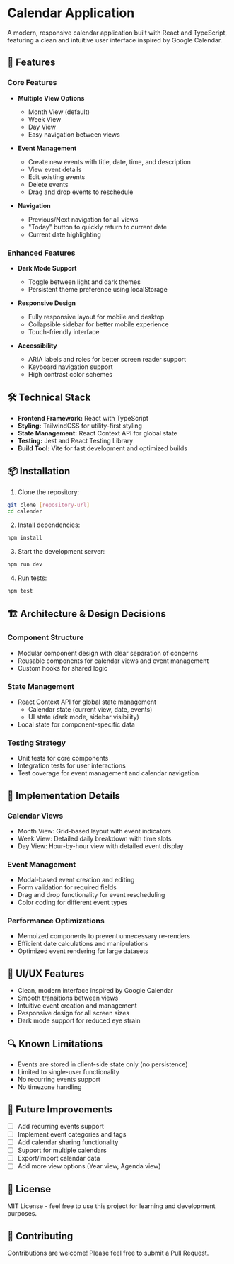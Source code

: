 # Calendar Application

A modern, responsive calendar application built with React and TypeScript, featuring a clean and intuitive user interface inspired by Google Calendar.

## 🚀 Features

### Core Features
- **Multiple View Options**
  - Month View (default)
  - Week View
  - Day View
  - Easy navigation between views

- **Event Management**
  - Create new events with title, date, time, and description
  - View event details
  - Edit existing events
  - Delete events
  - Drag and drop events to reschedule

- **Navigation**
  - Previous/Next navigation for all views
  - "Today" button to quickly return to current date
  - Current date highlighting

### Enhanced Features
- **Dark Mode Support**
  - Toggle between light and dark themes
  - Persistent theme preference using localStorage

- **Responsive Design**
  - Fully responsive layout for mobile and desktop
  - Collapsible sidebar for better mobile experience
  - Touch-friendly interface

- **Accessibility**
  - ARIA labels and roles for better screen reader support
  - Keyboard navigation support
  - High contrast color schemes

## 🛠️ Technical Stack

- **Frontend Framework:** React with TypeScript
- **Styling:** TailwindCSS for utility-first styling
- **State Management:** React Context API for global state
- **Testing:** Jest and React Testing Library
- **Build Tool:** Vite for fast development and optimized builds

## 📦 Installation

1. Clone the repository:
```bash
git clone [repository-url]
cd calender
```

2. Install dependencies:
```bash
npm install
```

3. Start the development server:
```bash
npm run dev
```

4. Run tests:
```bash
npm test
```

## 🏗️ Architecture & Design Decisions

### Component Structure
- Modular component design with clear separation of concerns
- Reusable components for calendar views and event management
- Custom hooks for shared logic

### State Management
- React Context API for global state management
  - Calendar state (current view, date, events)
  - UI state (dark mode, sidebar visibility)
- Local state for component-specific data

### Testing Strategy
- Unit tests for core components
- Integration tests for user interactions
- Test coverage for event management and calendar navigation

## 🎯 Implementation Details

### Calendar Views
- Month View: Grid-based layout with event indicators
- Week View: Detailed daily breakdown with time slots
- Day View: Hour-by-hour view with detailed event display

### Event Management
- Modal-based event creation and editing
- Form validation for required fields
- Drag and drop functionality for event rescheduling
- Color coding for different event types

### Performance Optimizations
- Memoized components to prevent unnecessary re-renders
- Efficient date calculations and manipulations
- Optimized event rendering for large datasets

## 🎨 UI/UX Features

- Clean, modern interface inspired by Google Calendar
- Smooth transitions between views
- Intuitive event creation and management
- Responsive design for all screen sizes
- Dark mode support for reduced eye strain

## 🔍 Known Limitations

- Events are stored in client-side state only (no persistence)
- Limited to single-user functionality
- No recurring events support
- No timezone handling

## 🚀 Future Improvements

- [ ] Add recurring events support
- [ ] Implement event categories and tags
- [ ] Add calendar sharing functionality
- [ ] Support for multiple calendars
- [ ] Export/Import calendar data
- [ ] Add more view options (Year view, Agenda view)

## 📝 License

MIT License - feel free to use this project for learning and development purposes.

## 👥 Contributing

Contributions are welcome! Please feel free to submit a Pull Request.
